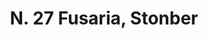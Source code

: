 ---
title: "N. 27 Fusaria, Stonber"
permalink: "/edition/plant027/"
plant-name: "N. 27, Stonber"
plant-number: "027"
plant-xml: "/assets/xml/plant027.xml"
plant-img1: "/assets/img/plant027_verso.jpg"
plant-img2: "/assets/img/plant027.jpg"
plant-title: "N. 27 Fusaria, Stonber"
plant-taxon-link: "http://www.worldfloraonline.org/taxon/wfo-0000681728"
plant-taxon-content: "[Euonymus Europaeus L.]"
layout: single-xml
---
